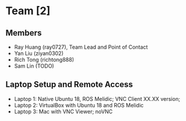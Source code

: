 # Team [2]

## Members
* Ray Huang (ray0727), Team Lead and Point of Contact
* Yan Liu (ziyan0302)
* Rich Tong (richtong888)
* Sam Lin (TODO)
## Laptop Setup and Remote Access
* Laptop 1: Native Ubuntu 18, ROS Melidic; VNC Client XX.XX version; 
* Laptop 2: VirtualBox with Ubuntu 18 and ROS Melidic 
* Laptop 3: Mac with VNC Viewer;  noVNC


